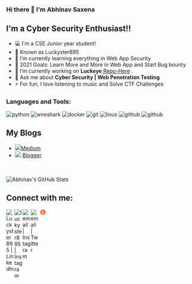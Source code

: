 ### Hi there 👋 I'm Abhinav Saxena

## I'm a Cyber Security Enthusiast!!

- 💻 I'm a CSE Junior year student!
- 🧍 Known as Luckyster895
- 📖 I’m currently learning everything in Web App Security 
- 🥅 2021 Goals: Learn More and More in Web App and Start Bug bounty
- 🔭 I’m currently working on **Luckeye**[ Repo-Here](https://github.com/luckyster895/Luckeye) .
- 💬 Ask me about **Cyber Security | Web Penetration Testing**
- ⚡ For fun, I love listening to music and Solve CTF Challenges 

### Languages and Tools:

<p align="left">
  <img src="https://www.vectorlogo.zone/logos/python/python-icon.svg" alt="python" width="40" height="40"/>
  <img src="https://www.vectorlogo.zone/logos/wireshark/wireshark-icon.svg" alt="wireshark" width="40" height="40"/>
  <img src="https://www.vectorlogo.zone/logos/docker/docker-icon.svg" alt="docker" width="40" height="40"/>
  <img src="https://www.vectorlogo.zone/logos/git-scm/git-scm-icon.svg" alt="git" width="40" height="40"/>
  <img src="https://www.vectorlogo.zone/logos/linux/linux-icon.svg" alt="linux" width="40" height="40"/> 
  <img src="https://www.vectorlogo.zone/logos/github/github-icon.svg" alt="github" width="40" height="40"/>
  <img src="https://www.vectorlogo.zone/logos/virtualbox/virtualbox-icon.svg" alt="github" width="40" height="40"/>   
</p>

## My Blogs
- <img width="22px" src="https://www.vectorlogo.zone/logos/medium/medium-tile.svg" width="20px"/>[Medium](https://medium.com/@luckyster895) 
- <img width="22px" src="https://www.vectorlogo.zone/logos/blogger/blogger-icon.svg" width="20px"/> [Blogger](https://abhisecurity.blogspot.com)


<br />
<br />

<img alt="Abhinav's GitHub Stats" src="https://github-readme-stats.codestackr.vercel.app/api?username=luckyster895&show_icons=true&hide_border=true&theme=darcula" />


## Connect with me:

[<img align="left" alt="Luckyster895 | LinkedIn" width="22px" src="https://www.vectorlogo.zone/logos/linkedin/linkedin-icon.svg" width="20px"/>][linkedin]
[<img align="left" alt="luckyster895 | Instagram" width="22px" src="https://www.vectorlogo.zone/logos/instagram/instagram-icon.svg" width="20px"/>][instagram]
[<img align="left" alt="email | Instagram" width="22px" src="https://www.vectorlogo.zone/logos/gmail/gmail-icon.svg" width="20px"/>][gmail]
[<img align="left" alt="email | Twitter" width="22px" src="https://www.vectorlogo.zone/logos/twitter/twitter-official.svg" width="20px"/>][twitter]
[<img align="left" alt="email | Bugcrowd" width="22px" src="https://github.com/luckyster895/Luckyster895/blob/master/Logo/Bugcrowd.png" width="25px"/>][bugcrowd]


[instagram]: https://instagram.com/luckyster895
[linkedin]: https://linkedin.com/in/luckster
[gmail]: mailto:abhinavs.me@gmail.com
[twitter]: https://twitter.com/luckyster895
[bugcrowd]: http://bugcrowd.com/Luckyster895
